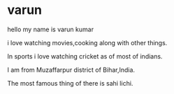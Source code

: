 # varun

hello my name is varun kumar

i love watching movies,cooking along with other things.

In sports i love watching cricket as of most of indians.

I am from Muzaffarpur district of Bihar,India.

The most famous thing of there is sahi lichi.

